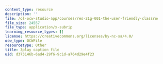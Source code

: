 ```yaml
---
content_type: resource
description: ''
file: /ol-ocw-studio-app/courses/res-21g-001-the-user-friendly-classroom-fall-2020/d373146b6ad429f69c1da764d29e4f23_3zuEzPzbNPg.srt
file_size: 24557
file_type: application/x-subrip
learning_resource_types: []
license: https://creativecommons.org/licenses/by-nc-sa/4.0/
ocw_type: OCWFile
resourcetype: Other
title: 3play caption file
uid: d373146b-6ad4-29f6-9c1d-a764d29e4f23
---
```

